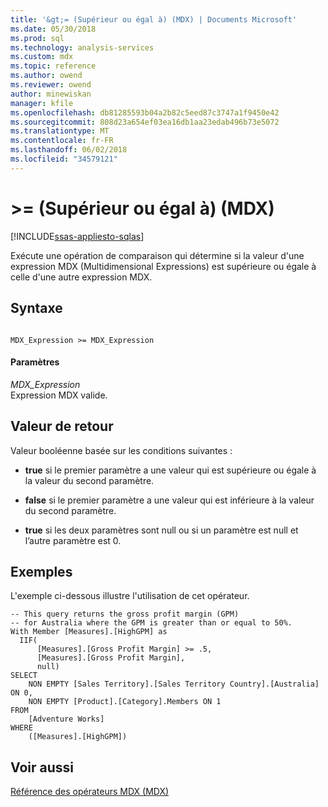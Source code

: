 ```yaml
---
title: '&gt;= (Supérieur ou égal à) (MDX) | Documents Microsoft'
ms.date: 05/30/2018
ms.prod: sql
ms.technology: analysis-services
ms.custom: mdx
ms.topic: reference
ms.author: owend
ms.reviewer: owend
author: minewiskan
manager: kfile
ms.openlocfilehash: db81285593b04a2b82c5eed87c3747a1f9450e42
ms.sourcegitcommit: 808d23a654ef03ea16db1aa23edab496b73e5072
ms.translationtype: MT
ms.contentlocale: fr-FR
ms.lasthandoff: 06/02/2018
ms.locfileid: "34579121"
---
```

# <a name="gt-greater-than-or-equal-to-mdx"></a>&gt;= (Supérieur ou égal à) (MDX)
[!INCLUDE[ssas-appliesto-sqlas](../includes/ssas-appliesto-sqlas.md)]

  Exécute une opération de comparaison qui détermine si la valeur d'une expression MDX (Multidimensional Expressions) est supérieure ou égale à celle d'une autre expression MDX.  
  
## <a name="syntax"></a>Syntaxe  
  
```  
  
MDX_Expression >= MDX_Expression  
```  
  
#### <a name="parameters"></a>Paramètres  
 *MDX_Expression*  
 Expression MDX valide.  
  
## <a name="return-value"></a>Valeur de retour  
 Valeur booléenne basée sur les conditions suivantes :  
  
-   **true** si le premier paramètre a une valeur qui est supérieure ou égale à la valeur du second paramètre.  
  
-   **false** si le premier paramètre a une valeur qui est inférieure à la valeur du second paramètre.  
  
-   **true** si les deux paramètres sont null ou si un paramètre est null et l’autre paramètre est 0.  
  
## <a name="examples"></a>Exemples  
 L'exemple ci-dessous illustre l'utilisation de cet opérateur.  
  
```  
-- This query returns the gross profit margin (GPM)  
-- for Australia where the GPM is greater than or equal to 50%.  
With Member [Measures].[HighGPM] as  
  IIF(  
      [Measures].[Gross Profit Margin] >= .5,  
      [Measures].[Gross Profit Margin],  
      null)  
SELECT   
    NON EMPTY [Sales Territory].[Sales Territory Country].[Australia] ON 0,  
    NON EMPTY [Product].[Category].Members ON 1  
FROM  
    [Adventure Works]  
WHERE  
    ([Measures].[HighGPM])  
```  
  
## <a name="see-also"></a>Voir aussi  
 [Référence des opérateurs MDX &#40;MDX&#41;](../mdx/mdx-operator-reference-mdx.md)  
  
  
